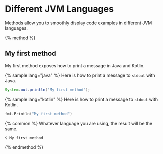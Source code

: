 # Different JVM Languages

Methods allow you to smoothly display code examples in different JVM languages.

{% method %}
## My first method

My first method exposes how to print a message in Java and Kotlin.

{% sample lang="java" %}
Here is how to print a message to `stdout` with Java.

```java
System.out.println("My first method");
```

{% sample lang="kotlin" %}
Here is how to print a message to `stdout` with Kotlin.

```kotlin
fmt.Println("My first method")
```

{% common %}
Whatever language you are using, the result will be the same.

```bash
$ My first method
```
{% endmethod %}
